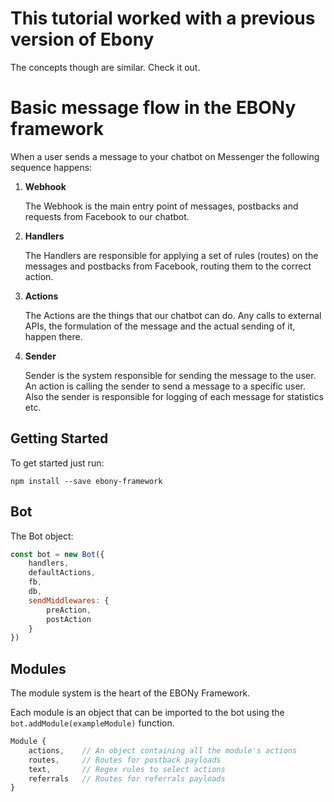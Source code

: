 # This tutorial worked with a previous version of Ebony
The concepts though are similar. Check it out.

# Basic message flow in the EBONy framework

When a user sends a message to your chatbot on Messenger the following sequence happens:

1. **Webhook**

    The Webhook is the main entry point of messages, postbacks and requests from Facebook to our chatbot.
2. **Handlers**

    The Handlers are responsible for applying a set of rules (routes) on the messages and postbacks from Facebook, routing them to the correct action.
3. **Actions**

    The Actions are the things that our chatbot can do. Any calls to external APIs, the formulation of the message and the actual sending of it, happen there.
4. **Sender**

    Sender is the system responsible for sending the message to the user. An action is calling the sender to send a message to a specific user. Also the sender is responsible for logging of each message for statistics etc.

## Getting Started

To get started just run:

`npm install --save ebony-framework`

## Bot

The Bot object:

```javascript
const bot = new Bot({
    handlers,
    defaultActions,
    fb,
    db,
    sendMiddlewares: {
        preAction,
        postAction
    }
})
```

## Modules

The module system is the heart of the EBONy Framework.

Each module is an object that can be imported to the bot using the `bot.addModule(exampleModule)` function.

```javascript
Module {
    actions,    // An object containing all the module's actions
    routes,     // Routes for postback payloads
    text,       // Regex rules to select actions
    referrals   // Routes for referrals payloads
}
```
